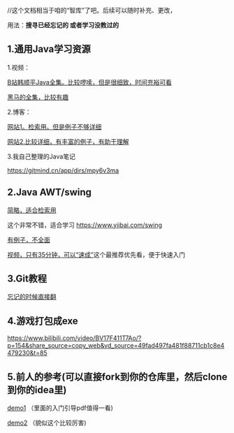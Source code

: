 //这个文档相当于咱的“智库”了吧。后续可以随时补充、更改，

用法：**搜寻已经忘记的 或者学习没教过的**

## 1.通用Java学习资源

   1.视频：
     
   [B站韩顺平Java全集。比较啰嗦，但是很细致，时间充裕可看](https://www.bilibili.com/video/BV1fh411y7R8/?share_source=copy_web&vd_source=49fad497fa481f88711cb1c8e4479230)
   
   [黑马的全集，比较有趣](https://www.bilibili.com/video/BV17F411T7Ao/?share_source=copy_web&vd_source=49fad497fa481f88711cb1c8e4479230)
   
   
   
      
   2.博客：
   
   [网站1。检索用。但是例子不够详细](https://www.runoob.com/java/java-tutorial.html)
      
   [网站2.比较详细，有丰富的例子，有助于理解](https://www.liaoxuefeng.com/wiki/1252599548343744)
   
   3.我自己整理的Java笔记
   
   <https://gitmind.cn/app/dirs/mpy6v3ma>
      
      
## 2.Java AWT/swing
   [简略，适合检索用](https://www.w3cschool.cn/swing/9y471imm.html)
   
   这个非常不错，适合学习
   <https://www.yiibai.com/swing>
   
   [有例子，不全面](https://cloud.tencent.com/developer/beta/article/1732496)
   
   [视频，只有35分钟，可以“速成”](https://www.bilibili.com/video/BV1pp4y1B7fX/?share_source=copy_web&vd_source=49fad497fa481f88711cb1c8e4479230)这个最推荐优先看，便于快速入门
      
      
## 3.Git教程
   [忘记的时候直接翻](https://www.liaoxuefeng.com/wiki/896043488029600)
   
## 4.游戏打包成exe
<https://www.bilibili.com/video/BV17F411T7Ao/?p=154&share_source=copy_web&vd_source=49fad497fa481f88711cb1c8e4479230&t=85>
      

## 5.前人的参考(可以直接fork到你的仓库里，然后clone到你的idea里)

   [demo1](https://github.com/jimmylaw21/CS109-2023-Sping-ChessDemo)
     （里面的入门引导pdf值得一看)
     
   [demo2](https://github.com/wLUOw/Jungle)
     （貌似这个比较厉害)
      
